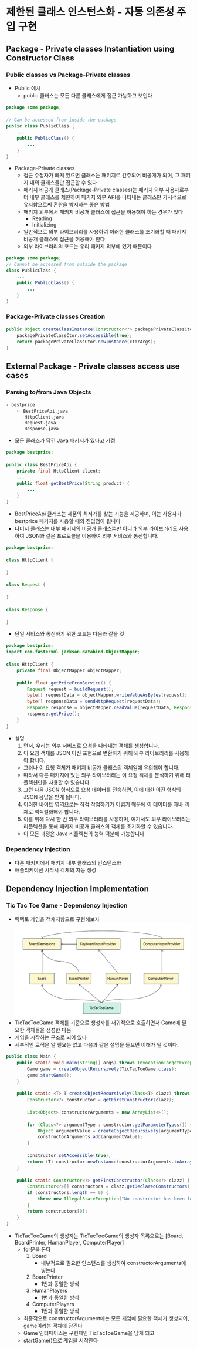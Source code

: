# 제한된 클래스 인스턴스화 - 자동 의존성 주입 구현
## Package - Private classes Instantiation using Constructor Class
### Public classes vs Package-Private classes
- Public 예시
  - public 클래스는 모든 다른 클래스에게 접근 가능하고 보인다
```java
package some.package;

// Can be accessed from inside the package
public class PublicClass {
    ...
    public PublicClass() {
        ...
    }
}
```
- Package-Private classes
  - 접근 수정자가 빠져 있으면 클래스는 패키지로 간주되어 비공개가 되며, 그 패키지 내의 클래스들만 접근할 수 있다
  - 패키지 비공개 클래스(Package-Private classes)는 패키지 외부 사용자로부터 내부 클래스를 제한하여 패키지 외부 API를 나타내는 클래스만 가시적으로 유지함으로써 혼란을 방지하는 좋은 방법
  - 패키지 외부에서 패키지 비공개 클래스에 접근을 허용해야 하는 경우가 있다
    - Reading
    - Initializing
  - 일반적으로 외부 라이브러리를 사용하여 이러한 클래스를 초기화할 때 패키지 비공개 클래스에 접근을 허용해야 한다
  - 외부 라이브러리의 코드는 우리 패키지 외부에 있기 때문이다
```java
package some.package;
// Cannot be accessed from outside the package
class PublicClass {
    ...
    public PublicClass() {
        ...
    }
}
```
### Package-Private classes Creation

```java
public Object createClassInstance(Constructor<?> packagePrivateClassCtor, Object ...ctorArgs) {
    packagePrivateClassCtor.setAccessible(true);
    return packagePrivateClassCtor.newInstance(ctorArgs);
}
```
## External Package - Private classes access use cases
### Parsing to/from Java Objects
```text
- bestprice
    ㄴ BestPriceApi.java
       HttpClient.java
       Request.java
       Response.java
```
- 모든 클래스가 담긴 Java 패키지가 있다고 가정
```java
package bestprice;

public class BestPriceApi {
    private final HttpClient client;
    ...
    public float getBestPrice(String product) {
        ...
    }
}
```
- BestPriceApi 클래스는 제품의 최저가를 찾는 기능을 제공하며, 이는 사용자가 bestprice 패키지를 사용할 때의 진입점이 됩니다
- 나머지 클래스는 내부 패키지의 비공개 클래스뿐만 아니라 외부 라이브러리도 사용하여 JSON과 같은 프로토콜을 이용하여 외부 서비스와 통신합니다.
```java
package bestprice;

class HttpClient {
    
}

class Request {
    
}

class Response {
    
}
```
- 단일 서비스와 통신하기 위한 코드는 다음과 같을 것
```java
package bestprice;
import com.fasterxml.jackson.databind.ObjectMapper;

class HttpClient {
    private final ObjectMapper objectMapper;
    
    public float getPriceFromService() {
        Request request = buildRequest();
        byte[] requestData = objectMapper.writeValueAsBytes(request);
        byte[] responseData = sendHttpRequest(requestData);
        Response response = objectMapper.readValue(requestData, Response.class); // package-private class
        response.getPrice();
    }
}
```
- 설명
  1. 먼저, 우리는 외부 서비스로 요청을 나타내는 객체를 생성합니다.
  2. 이 요청 객체를 JSON 이진 표현으로 변환하기 위해 외부 라이브러리를 사용해야 합니다.
    - 그러나 이 요청 객체가 패키지 비공개 클래스의 객체임에 유의해야 합니다.
    - 따라서 다른 패키지에 있는 외부 라이브러리는 이 요청 객체를 분석하기 위해 리플렉션만을 사용할 수 있습니다.
  3. 그런 다음 JSON 형식으로 요청 데이터를 전송하면, 이에 대한 이진 형식의 JSON 응답을 받게 됩니다.
  4. 이러한 바이트 영역으로는 직접 작업하기가 어렵기 때문에 이 데이터를 자바 객체로 역직렬화해야 합니다.
  5. 이를 위해 다시 한 번 외부 라이브러리를 사용하며, 여기서도 외부 라이브러리는 리플렉션을 통해 패키지 비공개 클래스의 객체를 초기화할 수 있습니다.
    - 이 모든 과정은 Java 리플렉션의 능력 덕분에 가능합니다

### Dependency Injection
- 다른 패키지에서 패키지 내부 클래스의 인스턴스화
- 애플리케이션 시작시 객체의 자동 생성

## Dependency Injection Implementation
### Tic Tac Toe Game - Dependency Injection
- 틱텍토 게임을 객체지향으로 구현해보자
![img.png](img/tictactoe.png)
- TicTacToeGame 객체를 기준으로 생성자를 재귀적으로 호출하면서 Game에 필요한 객체들을 생성한 다음
- 게임을 시작하는 구조로 되어 있다
- 세부적인 로직은 알 필요는 없고 다음과 같은 설명을 들으면 이해가 될 것이다.
```java
public class Main {
    public static void main(String[] args) throws InvocationTargetException, InstantiationException, IllegalAccessException {
        Game game = createObjectRecursively(TicTacToeGame.class);
        game.startGame();
    }

    public static <T> T createObjectRecursively(Class<T> clazz) throws InvocationTargetException, InstantiationException, IllegalAccessException {
        Constructor<?> constructor = getFirstConstructor(clazz);

        List<Object> constructorArguments = new ArrayList<>();

        for (Class<?> argumentType : constructor.getParameterTypes()) {
            Object argumentValue = createObjectRecursively(argumentType);
            constructorArguments.add(argumentValue);
        }

        constructor.setAccessible(true);
        return (T) constructor.newInstance(constructorArguments.toArray());
    }

    public static Constructor<?> getFirstConstructor(Class<?> clazz) {
        Constructor<?>[] constructors = clazz.getDeclaredConstructors(); // 생성자 목록이 넘어온다
        if (constructors.length == 0) {
            throw new IllegalStateException("No constructor has been found for class %s".formatted(clazz.getName()));
        }
        return constructors[0];
    }
}
```
- TicTacToeGame의 생성자는 TicTacToeGame의 생성자 목록으로는 [Board, BoardPrinter, HumanPlayer, ComputerPlayer]
  - for문을 돈다
    1. Board
       - 내부적으로 필요한 인스턴스를 생성하여 constructorArguments에 넣는다
    2. BoardPrinter
       - 1번과 동일한 방식
    3. HumanPlayers
       - 1번과 동일한 방식
    4. ComputerPlayers
       - 1번과 동일한 방식 
  - 최종적으로 constructorArgument에는 모든 게임에 필요한 객체가 생성되어, game이라는 객체에 담긴다
  - Game 인터페이스는 구현체인 TicTacToeGame을 담게 되고
  - startGame()으로 게임을 시작한다